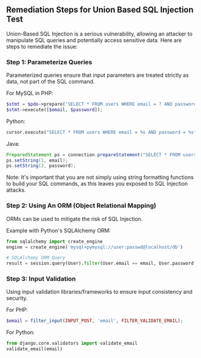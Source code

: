 

## Remediation Steps for Union Based SQL Injection Test

Union-Based SQL Injection is a serious vulnerability, allowing an attacker to manipulate SQL queries and potentially access sensitive data. Here are steps to remediate the issue:

### Step 1: Parameterize Queries

Parameterized queries ensure that input parameters are treated strictly as data, not part of the SQL command.

For MySQL in PHP:

```php
$stmt = $pdo->prepare('SELECT * FROM users WHERE email = ? AND password = ?');
$stmt->execute([$email, $password]);
```

Python:

```python
cursor.execute("SELECT * FROM users WHERE email = %s AND password = %s", (email, password))
```

Java:

```java
PreparedStatement ps = connection.prepareStatement("SELECT * FROM users WHERE email = ? AND password = ?");
ps.setString(1, email);
ps.setString(2, password);
```

Note: It's important that you are not simply using string formatting functions to build your SQL commands, as this leaves you exposed to SQL Injection attacks.

### Step 2: Using An ORM (Object Relational Mapping)

ORMs can be used to mitigate the risk of SQL Injection. 

Example with Python's SQLAlchemy ORM:

```python
from sqlalchemy import create_engine
engine = create_engine('mysql+pymysql://user:passwd@localhost/db')

# SQLAlchemy ORM Query
result = session.query(User).filter(User.email == email, User.password == password)
```

### Step 3: Input Validation

Using input validation libraries/frameworks to ensure input consistency and security.

For PHP:

```php
$email = filter_input(INPUT_POST, 'email', FILTER_VALIDATE_EMAIL);
```

For Python:

```python
from django.core.validators import validate_email
validate_email(email)
```